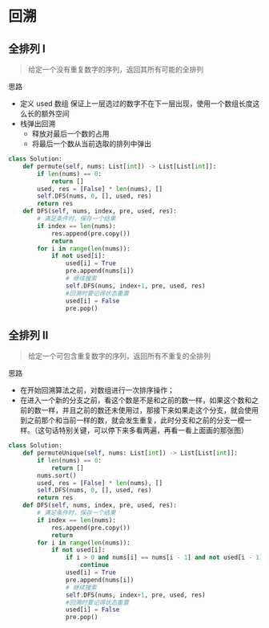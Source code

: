 # 回溯

## 全排列 I

> 给定一个没有重复数字的序列，返回其所有可能的全排列

思路

- 定义 used 数组
  保证上一层选过的数字不在下一层出现，使用一个数组长度这么长的额外空间
- 栈弹出回溯
  - 释放对最后一个数的占用
  - 将最后一个数从当前选取的排列中弹出

```python
class Solution:
    def permute(self, nums: List[int]) -> List[List[int]]:
        if len(nums) == 0:
            return []
        used, res = [False] * len(nums), []
        self.DFS(nums, 0, [], used, res)
        return res
    def DFS(self, nums, index, pre, used, res):
        # 满足条件时，保存一个结果
        if index == len(nums):
            res.append(pre.copy())
            return
        for i in range(len(nums)):
            if not used[i]:
                used[i] = True
                pre.append(nums[i])
                # 继续搜索
                self.DFS(nums, index+1, pre, used, res)
                #回溯时要记得状态重置
                used[i] = False
                pre.pop()
```

## 全排列 II

> 给定一个可包含重复数字的序列，返回所有不重复的全排列

思路

- 在开始回溯算法之前，对数组进行一次排序操作；
- 在进入一个新的分支之前，看这个数是不是和之前的数一样，如果这个数和之前的数一样，并且之前的数还未使用过，那接下来如果走这个分支，就会使用到之前那个和当前一样的数，就会发生重复，此时分支和之前的分支一模一样。（这句话特别关键，可以停下来多看两遍，再看一看上面画的那张图）

```python
class Solution:
    def permuteUnique(self, nums: List[int]) -> List[List[int]]:
        if len(nums) == 0: 
            return []
        nums.sort()
        used, res = [False] * len(nums), []
        self.DFS(nums, 0, [], used, res)
        return res
    def DFS(self, nums, index, pre, used, res):
        # 满足条件时，保存一个结果
        if index == len(nums):
            res.append(pre.copy())
            return
        for i in range(len(nums)):
            if not used[i]:
                if i > 0 and nums[i] == nums[i - 1] and not used[i - 1]:
                    continue
                used[i] = True
                pre.append(nums[i])
                # 继续搜索
                self.DFS(nums, index+1, pre, used, res)
                #回溯时要记得状态重置
                used[i] = False
                pre.pop()
```

